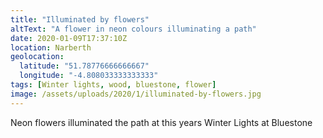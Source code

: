 ```yaml
---
title: "Illuminated by flowers"
altText: "A flower in neon colours illuminating a path"
date: 2020-01-09T17:37:10Z
location: Narberth
geolocation: 
  latitude: "51.78776666666667"
  longitude: "-4.808033333333333"
tags: [Winter lights, wood, bluestone, flower]
image: /assets/uploads/2020/1/illuminated-by-flowers.jpg
---
```

Neon flowers illuminated the path at this years Winter Lights at Bluestone 